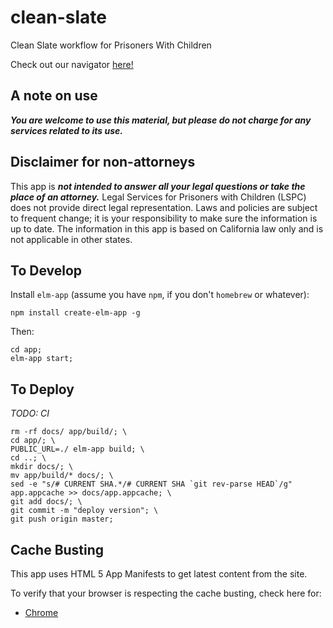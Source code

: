 # clean-slate

Clean Slate workflow for Prisoners With Children

Check out our navigator [here!](http://www.alxmnn.com/clean-slate/)

## A note on use

**_You are welcome to use this material, but please do not charge for any
services related to its use._**

## Disclaimer for non-attorneys

This app is **_not intended to answer all your legal questions or take the place
of an attorney._** Legal Services for Prisoners with Children (LSPC) does not
provide direct legal representation. Laws and policies are subject to frequent
change; it is your responsibility to make sure the information is up to date.
The information in this app is based on California law only and is not
applicable in other states.

## To Develop

Install `elm-app` (assume you have `npm`, if you don't `homebrew` or whatever):

```
npm install create-elm-app -g
```

Then:

```
cd app;
elm-app start;
```

## To Deploy

_TODO: CI_

```
rm -rf docs/ app/build/; \
cd app/; \
PUBLIC_URL=./ elm-app build; \
cd ..; \
mkdir docs/; \
mv app/build/* docs/; \
sed -e "s/# CURRENT SHA.*/# CURRENT SHA `git rev-parse HEAD`/g" app.appcache >> docs/app.appcache; \
git add docs/; \
git commit -m "deploy version"; \
git push origin master;
```

## Cache Busting

This app uses HTML 5 App Manifests to get latest content from the site.

To verify that your browser is respecting the cache busting, check here for:

* [Chrome](chrome://appcache-internals/#)

